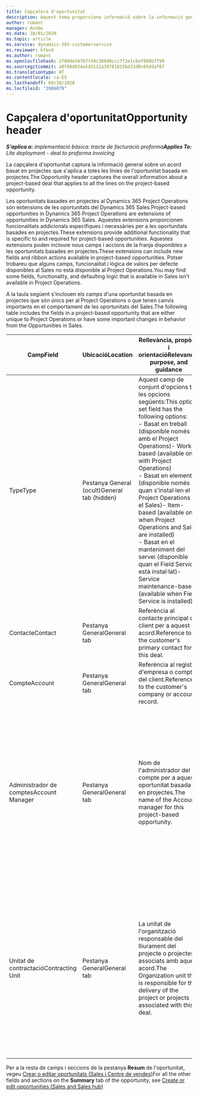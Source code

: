 ```yaml
---
title: Capçalera d'oportunitat
description: Aquest tema proporciona informació sobre la informació general sobre les ofertes basades en el projecte i les línies d'oportunitat basades en el projecte.
author: rumant
manager: Annbe
ms.date: 10/01/2020
ms.topic: article
ms.service: dynamics-365-customerservice
ms.reviewer: kfend
ms.author: rumant
ms.openlocfilehash: 2f08de54767f49c308d0ccc7f2e1c6ef880b7f99
ms.sourcegitcommit: a0f80d024a5d3112a39781815bd31d0c05ddaf6f
ms.translationtype: HT
ms.contentlocale: ca-ES
ms.lasthandoff: 09/30/2020
ms.locfileid: "3906079"
---
```

# <a name="opportunity-header"></a><span data-ttu-id="51b40-103">Capçalera d'oportunitat</span><span class="sxs-lookup"><span data-stu-id="51b40-103">Opportunity header</span></span>

<span data-ttu-id="51b40-104">_**S'aplica a:** implementació bàsica: tracte de facturació proforma_</span><span class="sxs-lookup"><span data-stu-id="51b40-104">_**Applies To:** Lite deployment - deal to proforma invoicing_</span></span>

<span data-ttu-id="51b40-105">La capçalera d'oportunitat captura la informació general sobre un acord basat en projectes que s'aplica a totes les línies de l'oportunitat basada en projectes.</span><span class="sxs-lookup"><span data-stu-id="51b40-105">The Opportunity header captures the overall information about a project-based deal that applies to all the lines on the project-based opportunity.</span></span>

<span data-ttu-id="51b40-106">Les oportunitats basades en projectes al Dynamics 365 Project Operations són extensions de les oportunitats del Dynamics 365 Sales.</span><span class="sxs-lookup"><span data-stu-id="51b40-106">Project-based opportunities in Dynamics 365 Project Operations are extensions of opportunities in Dynamics 365 Sales.</span></span> <span data-ttu-id="51b40-107">Aquestes extensions proporcionen funcionalitats addicionals específiques i necessàries per a les oportunitats basades en projectes.</span><span class="sxs-lookup"><span data-stu-id="51b40-107">These extensions provide additional functionality that is specific to and required for project-based opportunities.</span></span> <span data-ttu-id="51b40-108">Aquestes extensions poden incloure nous camps i accions de la franja disponibles a les oportunitats basades en projectes.</span><span class="sxs-lookup"><span data-stu-id="51b40-108">These extensions can include new fields and ribbon actions available in project-based opportunities.</span></span> <span data-ttu-id="51b40-109">Potser trobareu que alguns camps, funcionalitat i lògica de valors per defecte disponibles al Sales no està disponible al Project Operations.</span><span class="sxs-lookup"><span data-stu-id="51b40-109">You may find some fields, functionality, and defaulting logic that is available in Sales isn't available in Project Operations.</span></span>

<span data-ttu-id="51b40-110">A la taula següent s'inclouen els camps d'una oportunitat basada en projectes que són únics per al Project Operations o que tenen canvis importants en el comportament de les oportunitats del Sales.</span><span class="sxs-lookup"><span data-stu-id="51b40-110">The following table includes the fields in a project-based opportunity that are either unique to Project Operations or have some important changes in behavior from the Opportunities in Sales.</span></span>

| <span data-ttu-id="51b40-111">**Camp**</span><span class="sxs-lookup"><span data-stu-id="51b40-111">**Field**</span></span> | <span data-ttu-id="51b40-112">**Ubicació**</span><span class="sxs-lookup"><span data-stu-id="51b40-112">**Location**</span></span> | <span data-ttu-id="51b40-113">**Rellevància, propòsit i orientació**</span><span class="sxs-lookup"><span data-stu-id="51b40-113">**Relevance, purpose, and guidance**</span></span> | <span data-ttu-id="51b40-114">**Impacte descendent**</span><span class="sxs-lookup"><span data-stu-id="51b40-114">**Downstream impact**</span></span> |
| --- | --- | --- | --- |
| <span data-ttu-id="51b40-115">Type</span><span class="sxs-lookup"><span data-stu-id="51b40-115">Type</span></span> | <span data-ttu-id="51b40-116">Pestanya General (ocult)</span><span class="sxs-lookup"><span data-stu-id="51b40-116">General tab (hidden)</span></span> | <span data-ttu-id="51b40-117">Aquest camp de conjunt d'opcions té les opcions següents:</span><span class="sxs-lookup"><span data-stu-id="51b40-117">This option set field has the following options:</span></span></br><span data-ttu-id="51b40-118">- Basat en treball (disponible només amb el Project Operations)</span><span class="sxs-lookup"><span data-stu-id="51b40-118">- Work-based (available only with Project Operations)</span></span></br><span data-ttu-id="51b40-119">- Basat en elements (disponible només quan s'instal·len el Project Operations i el Sales)</span><span class="sxs-lookup"><span data-stu-id="51b40-119">- Item-based (available only when Project Operations and Sales are installed)</span></span></br><span data-ttu-id="51b40-120">- Basat en el manteniment del servei (disponible quan el Field Service està instal·lat)</span><span class="sxs-lookup"><span data-stu-id="51b40-120">- Service maintenance-based (available when Field Service is installed)</span></span> | <span data-ttu-id="51b40-121">Quan utilitzeu el Project Operations, aquest valor de camp es defineix automàticament com a **Basat en el treball**, que classifica l'oportunitat com a basada en projectes.</span><span class="sxs-lookup"><span data-stu-id="51b40-121">When you use Project Operations, this field value is automatically set to **Work-based** which classifies the Opportunity as project-based.</span></span> <span data-ttu-id="51b40-122">Una oportunitat ha d'estar basada en projectes per habilitar totes les extensions i funcionalitats específiques del projecte al procés de venda descendent per a aquest acord.</span><span class="sxs-lookup"><span data-stu-id="51b40-122">An Opportunity should be project-based to enable all project-specific extensions and functionality in the downstream sales process for this deal.</span></span> |
| <span data-ttu-id="51b40-123">Contacte</span><span class="sxs-lookup"><span data-stu-id="51b40-123">Contact</span></span> | <span data-ttu-id="51b40-124">Pestanya General</span><span class="sxs-lookup"><span data-stu-id="51b40-124">General tab</span></span> | <span data-ttu-id="51b40-125">Referència al contacte principal del client per a aquest acord.</span><span class="sxs-lookup"><span data-stu-id="51b40-125">Reference to the customer's primary contact for this deal.</span></span> | |
| <span data-ttu-id="51b40-126">Compte</span><span class="sxs-lookup"><span data-stu-id="51b40-126">Account</span></span> | <span data-ttu-id="51b40-127">Pestanya General</span><span class="sxs-lookup"><span data-stu-id="51b40-127">General tab</span></span> | <span data-ttu-id="51b40-128">Referència al registre d'empresa o compte del client.</span><span class="sxs-lookup"><span data-stu-id="51b40-128">Reference to the customer's company or account record.</span></span> | |
| <span data-ttu-id="51b40-129">Administrador de comptes</span><span class="sxs-lookup"><span data-stu-id="51b40-129">Account Manager</span></span> | <span data-ttu-id="51b40-130">Pestanya General</span><span class="sxs-lookup"><span data-stu-id="51b40-130">General tab</span></span> | <span data-ttu-id="51b40-131">Nom de l'administrador del compte per a aquesta oportunitat basada en projectes.</span><span class="sxs-lookup"><span data-stu-id="51b40-131">The name of the Account manager for this project-based opportunity.</span></span> | <span data-ttu-id="51b40-132">L'administrador del compte s'encarrega d'administrar la relació amb el client per mitjà de la finalització d'aquest projecte.</span><span class="sxs-lookup"><span data-stu-id="51b40-132">The Account manager is responsible for managing the relationship with the customer through the completion of this project.</span></span> <span data-ttu-id="51b40-133">En funció del registre de recurs reservable vinculat a l'administrador de comptes, es determina el valor per defecte de la unitat contractant.</span><span class="sxs-lookup"><span data-stu-id="51b40-133">Based on the bookable resource record tied to the Account manager, the contracting unit is defaulted.</span></span> |
| <span data-ttu-id="51b40-134">Unitat de contractació</span><span class="sxs-lookup"><span data-stu-id="51b40-134">Contracting Unit</span></span> | <span data-ttu-id="51b40-135">Pestanya General</span><span class="sxs-lookup"><span data-stu-id="51b40-135">General tab</span></span> | <span data-ttu-id="51b40-136">La unitat de l'organització responsable del lliurament del projecte o projectes associats amb aquest acord.</span><span class="sxs-lookup"><span data-stu-id="51b40-136">The Organization unit that is responsible for the delivery of the project or projects associated with this deal.</span></span> | <span data-ttu-id="51b40-137">La unitat de contractació és la divisió de l'empresa que completarà els projectes després d'haver tancat l'acord.</span><span class="sxs-lookup"><span data-stu-id="51b40-137">The contracting unit is the division of the company that will complete the project(s) after the deal is closed.</span></span> <span data-ttu-id="51b40-138">Cada unitat de contractació té una moneda, i aquesta moneda s'utilitza per informar dels costos estimats i reals incorreguts durant el projecte.</span><span class="sxs-lookup"><span data-stu-id="51b40-138">Every contracting unit has a currency, and this currency is used to report estimated and actual costs incurred during the project.</span></span> |

<span data-ttu-id="51b40-139">Per a la resta de camps i seccions de la pestanya **Resum** de l'oportunitat, vegeu [Crear o editar oportunitats (Sales i Centre de vendes)](https://docs.microsoft.com/dynamics365/sales-enterprise/create-edit-opportunity-sales)</span><span class="sxs-lookup"><span data-stu-id="51b40-139">For all the other fields and sections on the **Summary** tab of the opportunity, see [Create or edit opportunities (Sales and Sales hub)](https://docs.microsoft.com/dynamics365/sales-enterprise/create-edit-opportunity-sales)</span></span>
